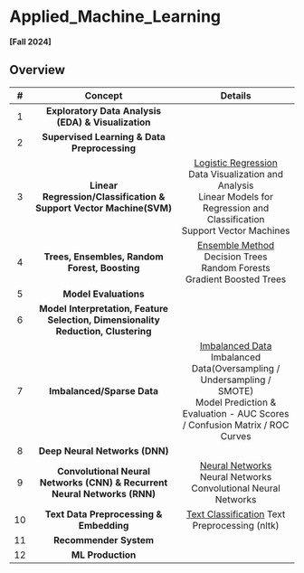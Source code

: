 # Applied_Machine_Learning
**[Fall 2024]**

## Overview

| #  | Concept                               | Details                                                                                                                |
|:---:|:-------------------------------------:|:-----------------------------------------------------------------------------------------------------------------------:|
| 1   | **Exploratory Data Analysis (EDA) & Visualization**  |  |
| 2   | **Supervised Learning & Data Preprocessing** |  |
| 3   | **Linear Regression/Classification & Support Vector Machine(SVM)**     | [Logistic Regression](https://github.com/EesunMoon/Applied_Machine_Learning/blob/main/Assignment/HW1_%5Bem3907%5D.ipynb) <br>Data Visualization and Analysis<br>Linear Models for Regression and Classification<br>Support Vector Machines |
| 4   | **Trees, Ensembles, Random Forest, Boosting**           | [Ensemble Method](https://github.com/EesunMoon/Applied_Machine_Learning/blob/main/Assignment/HW2_%5Bem3907%5D.ipynb) <br>Decision Trees<br>Random Forests<br>Gradient Boosted Trees |
| 5   | **Model Evaluations**| |
| 6   | **Model Interpretation, Feature Selection, Dimensionality Reduction, Clustering** | |
| 7   | **Imbalanced/Sparse Data**            | [Imbalanced Data](https://github.com/EesunMoon/Applied_Machine_Learning/blob/main/Assignment/HW3_%5Bem3907%5D.ipynb) <br>Imbalanced Data(Oversampling / Undersampling / SMOTE)<br>Model Prediction & Evaluation - AUC Scores / Confusion Matrix / ROC Curves |
| 8   | **Deep Neural Networks (DNN)**       |  |
| 9   | **Convolutional Neural Networks (CNN) & Recurrent Neural Networks (RNN)**       | [Neural Networks](https://github.com/EesunMoon/Applied_Machine_Learning/blob/main/Assignment/HW4_%5Bem3907%5D.ipynb) <br>Neural Networks<br>Convolutional Neural Networks |
| 10  | **Text Data Preprocessing & Embedding**       | [Text Classification](https://github.com/EesunMoon/Applied_Machine_Learning/blob/main/Assignment/HW5_%5Bem3907%5D.ipynb) Text Preprocessing (nltk) |
| 11  | **Recommender System**       |  |
| 12  | **ML Production**       |  |
